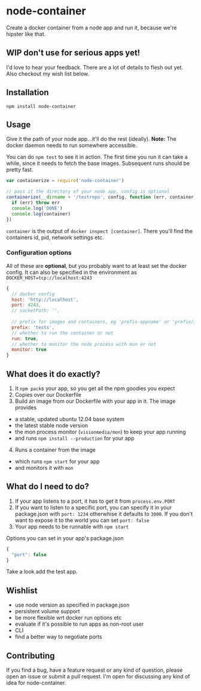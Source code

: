 node-container
===
Create a docker container from a node app and run it, because we're hipster like that.

## WIP don't use for serious apps yet!
I'd love to hear your feedback. There are a lot of details to flesh out yet. Also checkout my wish list below.

## Installation

`npm install node-container`

## Usage

Give it the path of your node app...it'll do the rest (ideally).
__Note:__ The docker daemon needs to run somewhere accessible.

You can do `npm test` to see it in action.
The first time you run it can take a while, since it needs to fetch the base images.
Subsequent runs should be pretty fast.

```javascript
var containerize = require('node-container')

// pass it the directory of your node app, config is optional
containerize(__dirname + '/testrepo', config, function (err, container) {
  if (err) throw err
  console.log('DONE')
  console.log(container)
})
```

`container` is the output of `docker inspect [container]`.
There you'll find the containers id, pid, network settings etc.

### Configuration options

All of these are __optional__, but you probably want to at least set the docker config.
It can also be specified in the environment as
`DOCKER_HOST=tcp://localhost:4243`

```javascript
{
  // docker config
  host: 'http://localhost',
  port: 4243,
  // socketPath: '',
  
  // prefix for images and containers, eg 'prefix-appname' or 'prefix/imagename'
  prefix: 'tests',
  // whether to run the container or not
  run: true,
  // whether to monitor the node process with mon or not
  monitor: true
}
```

## What does it do exactly?

1. It `npm pack`s your app, so you get all the npm goodies you expect
2. Copies over our Dockerfile
3. Build an image from our Dockerfile with your app in it. The image provides
  - a stable, updated ubuntu 12.04 base system
  - the latest stable node version
  - the mon process monitor (`visionmedia/mon`) to keep your app running
  - and runs `npm install --production` for your app
4. Runs a container from the image
  - which runs `npm start` for your app
  - and monitors it with `mon`

## What do I need to do?

1. If your app listens to a port, it has to get it from `process.env.PORT`
2. If you want to listen to a specific port, you can specify it in your package.json with `port: 1234` otherwhise it defaults to `3000`. If you don't want to expose it to the world you can set `port: false`
3. Your app needs to be runnable with `npm start`

Options you can set in your app's package.json

```javascript
{
  "port": false
}
```

Take a look add the test app.

## Wishlist

* use node version as specified in package.json
* persistent volume support
* be more flexible wrt docker run options etc
* evaluate if it's possible to run apps as non-root user
* CLI
* find a better way to negotiate ports

## Contributing

If you find a bug, have a feature request or any kind of question, please open
an issue or submit a pull request. I'm open for discussing any kind of idea for node-container.
